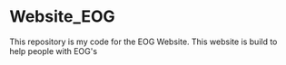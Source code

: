 # Website_EOG
This repository is my code for the EOG Website. This website is build to help people with EOG's 
